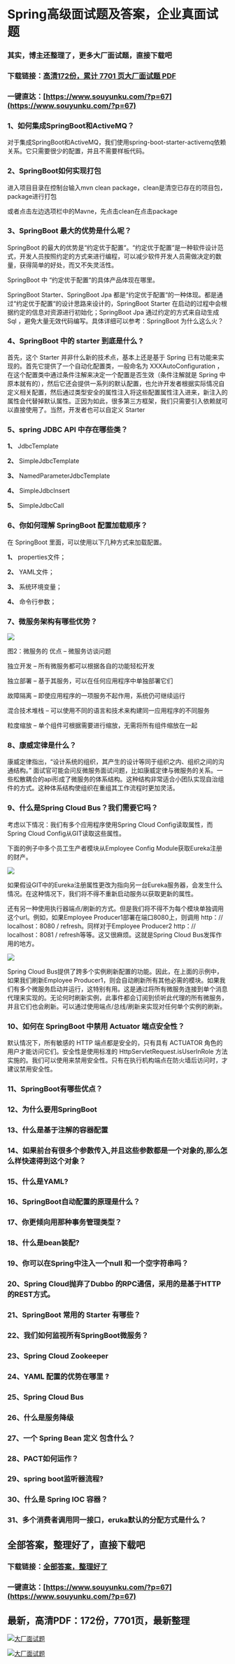 # Spring高级面试题及答案，企业真面试题

### 其实，博主还整理了，更多大厂面试题，直接下载吧

### 下载链接：[高清172份，累计 7701 页大厂面试题  PDF](https://www.souyunku.com/?p=67)

### 一键直达：[https://www.souyunku.com/?p=67](https://www.souyunku.com/?p=67)



### 1、如何集成SpringBoot和ActiveMQ？

对于集成SpringBoot和ActiveMQ，我们使用spring-boot-starter-activemq依赖关系。它只需要很少的配置，并且不需要样板代码。


### 2、SpringBoot如何实现打包

进入项目目录在控制台输入mvn clean package，clean是清空已存在的项目包，package进行打包

或者点击左边选项栏中的Mavne，先点击clean在点击package


### 3、SpringBoot 最大的优势是什么呢？

SpringBoot 的最大的优势是“约定优于配置“。“约定优于配置“是一种软件设计范式，开发人员按照约定的方式来进行编程，可以减少软件开发人员需做决定的数量，获得简单的好处，而又不失灵活性。

SpringBoot 中 “约定优于配置“的具体产品体现在哪里。

SpringBoot Starter、SpringBoot Jpa 都是“约定优于配置“的一种体现。都是通过“约定优于配置“的设计思路来设计的，SpringBoot Starter 在启动的过程中会根据约定的信息对资源进行初始化；SpringBoot Jpa 通过约定的方式来自动生成 Sql ，避免大量无效代码编写。具体详细可以参考：SpringBoot 为什么这么火？


### 4、SpringBoot 中的 starter 到底是什么 ?

首先，这个 Starter 并非什么新的技术点，基本上还是基于 Spring 已有功能来实现的。首先它提供了一个自动化配置类，一般命名为 XXXAutoConfiguration ，在这个配置类中通过条件注解来决定一个配置是否生效（条件注解就是 Spring 中原本就有的），然后它还会提供一系列的默认配置，也允许开发者根据实际情况自定义相关配置，然后通过类型安全的属性注入将这些配置属性注入进来，新注入的属性会代替掉默认属性。正因为如此，很多第三方框架，我们只需要引入依赖就可以直接使用了。当然，开发者也可以自定义 Starter


### 5、spring JDBC API 中存在哪些类？

**1、** JdbcTemplate

**2、** SimpleJdbcTemplate

**3、** NamedParameterJdbcTemplate

**4、** SimpleJdbcInsert

**5、** SimpleJdbcCall


### 6、你如何理解 SpringBoot 配置加载顺序？

在 SpringBoot 里面，可以使用以下几种方式来加载配置。

**1、** properties文件；

**2、** YAML文件；

**3、** 系统环境变量；

**4、** 命令行参数；


### 7、微服务架构有哪些优势？

![](https://gitee.com/souyunkutech/souyunku-home/raw/master/images/souyunku-web/2019/08/0816/01/img_2.png#alt=img%5C_2.png)

图2：微服务的 优点 – 微服务访谈问题

独立开发 – 所有微服务都可以根据各自的功能轻松开发

独立部署 – 基于其服务，可以在任何应用程序中单独部署它们

故障隔离 – 即使应用程序的一项服务不起作用，系统仍可继续运行

混合技术堆栈 – 可以使用不同的语言和技术来构建同一应用程序的不同服务

粒度缩放 – 单个组件可根据需要进行缩放，无需将所有组件缩放在一起


### 8、康威定律是什么？

康威定律指出，“设计系统的组织，其产生的设计等同于组织之内、组织之间的沟通结构。” 面试官可能会问反微服务面试问题，比如康威定律与微服务的关系。一些松散耦合的api形成了微服务的体系结构。这种结构非常适合小团队实现自治组件的方式。这种体系结构使组织在重组其工作流程时更加灵活。


### 9、什么是Spring Cloud Bus？我们需要它吗？

考虑以下情况：我们有多个应用程序使用Spring Cloud Config读取属性，而Spring Cloud Config从GIT读取这些属性。

下面的例子中多个员工生产者模块从Employee Config Module获取Eureka注册的财产。

![](https://gitee.com/souyunkutech/souyunku-home/raw/master/images/souyunku-web/2019/08/0814/02/img_6.png#alt=img%5C_6.png)

如果假设GIT中的Eureka注册属性更改为指向另一台Eureka服务器，会发生什么情况。在这种情况下，我们将不得不重新启动服务以获取更新的属性。

还有另一种使用执行器端点/刷新的方式。但是我们将不得不为每个模块单独调用这个url。例如，如果Employee Producer1部署在端口8080上，则调用 http：// localhost：8080 / refresh。同样对于Employee Producer2 http：// localhost：8081 / refresh等等。这又很麻烦。这就是Spring Cloud Bus发挥作用的地方。

![](https://gitee.com/souyunkutech/souyunku-home/raw/master/images/souyunku-web/2019/08/0814/02/img_7.png#alt=img%5C_7.png)

Spring Cloud Bus提供了跨多个实例刷新配置的功能。因此，在上面的示例中，如果我们刷新Employee Producer1，则会自动刷新所有其他必需的模块。如果我们有多个微服务启动并运行，这特别有用。这是通过将所有微服务连接到单个消息代理来实现的。无论何时刷新实例，此事件都会订阅到侦听此代理的所有微服务，并且它们也会刷新。可以通过使用端点/总线/刷新来实现对任何单个实例的刷新。


### 10、如何在 SpringBoot 中禁用 Actuator 端点安全性？

默认情况下，所有敏感的 HTTP 端点都是安全的，只有具有 ACTUATOR 角色的用户才能访问它们。安全性是使用标准的 HttpServletRequest.isUserInRole 方法实施的。我们可以使用来禁用安全性。只有在执行机构端点在防火墙后访问时，才建议禁用安全性。


### 11、SpringBoot有哪些优点？
### 12、为什么要用SpringBoot
### 13、什么是基于注解的容器配置
### 14、如果前台有很多个参数传入,并且这些参数都是一个对象的,那么怎么样快速得到这个对象？
### 15、什么是YAML?
### 16、SpringBoot自动配置的原理是什么？
### 17、你更倾向用那种事务管理类型？
### 18、什么是bean装配?
### 19、你可以在Spring中注入一个null 和一个空字符串吗？
### 20、Spring Cloud抛弃了Dubbo 的RPC通信，采用的是基于HTTP的REST方式。
### 21、SpringBoot 常用的 Starter 有哪些？
### 22、我们如何监视所有SpringBoot微服务？
### 23、Spring Cloud Zookeeper
### 24、YAML 配置的优势在哪里 ?
### 25、Spring Cloud Bus
### 26、什么是服务降级
### 27、一个 Spring Bean 定义 包含什么？
### 28、PACT如何运作？
### 29、spring boot监听器流程?
### 30、什么是 Spring IOC 容器？
### 31、多个消费者调⽤同⼀接⼝，eruka默认的分配⽅式是什么？




## 全部答案，整理好了，直接下载吧

### 下载链接：[全部答案，整理好了](https://www.souyunku.com/?p=67)

### 一键直达：[https://www.souyunku.com/?p=67](https://www.souyunku.com/?p=67)


## 最新，高清PDF：172份，7701页，最新整理

[![大厂面试题](https://www.souyunku.com/wp-content/uploads/weixin/mst.png "架构师专栏")](https://www.souyunku.com/wp-content/uploads/weixin/githup-weixin.png "架构师专栏")

[![大厂面试题](https://www.souyunku.com/wp-content/uploads/weixin/githup-weixin.png "架构师专栏")](https://www.souyunku.com/wp-content/uploads/weixin/githup-weixin.png "架构师专栏")
